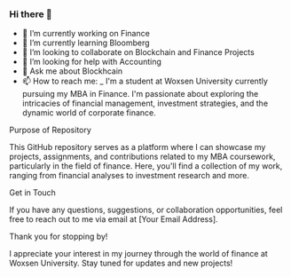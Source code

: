 ### Hi there 👋

<!--
**tarunkotagiriW/tarunkotagiriW** is a ✨ _special_ ✨ repository because its `README.md` (this file) appears on your GitHub profile.

Here are some ideas to get you started:

- 🔭 I’m currently working on Finance
- 🌱 I’m currently learning Bloomberg
- 👯 I’m looking to collaborate on Blockchain and Finance Projects
- 🤔 I’m looking for help with Accounting
- 💬 Ask me about Blockhcain
- 📫 How to reach me: _
-->
- 🔭 I’m currently working on Finance
- 🌱 I’m currently learning Bloomberg
- 👯 I’m looking to collaborate on Blockchain and Finance Projects
- 🤔 I’m looking for help with Accounting
- 💬 Ask me about Blockhcain
- 📫 How to reach me: _
I'm a student at Woxsen University currently pursuing my MBA in Finance. I'm passionate about exploring the intricacies of financial management, investment strategies, and the dynamic world of corporate finance.

Purpose of Repository

This GitHub repository serves as a platform where I can showcase my projects, assignments, and contributions related to my MBA coursework, particularly in the field of finance. Here, you'll find a collection of my work, ranging from financial analyses to investment research and more.

Get in Touch

If you have any questions, suggestions, or collaboration opportunities, feel free to reach out to me via email at [Your Email Address].

Thank you for stopping by!

I appreciate your interest in my journey through the world of finance at Woxsen University. Stay tuned for updates and new projects!
